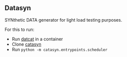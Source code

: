 ## Datasyn
SYNthetic DATA generator for light load testing purposes.

For this to run: 
* Run [datcat](https://github.com/antonio-one/datcat) in a container
* Clone [catasyn](https://github.com/antonio-one/catasyn)
* Run `python -m catasyn.entrypoints.scheduler`  
